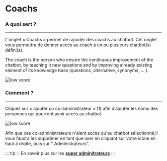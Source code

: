 **Coachs**
===========================


### A quoi sert ?
---
L'onglet « Coachs » permet de rajouter des coachs au chatbot. Cet onglet vous permettra de donner accès au coach à un ou plusieurs chatbot(s) défini(s).

The coach is the person who ensure the continuous improvement of the chatbot, by
teaching it new questions and by improving already existing element of its
knowledge base (questions, alternative, synonyms, … ).

<div class="image_center">
  <img :src="$withBase('/assets/img/fr/parametres/coach1.png')" alt="low score">
</div>



### Comment ?
---
Cliquez sur « ajouter un co-administrateur » (1) afin d’ajouter les noms des personnes qui pourront avoir accès au chatbot.

<div class="image_center">
  <img :src="$withBase('/assets/img/fr/parametres/coach2.png')" alt="low score">
</div>


Afin que ces co-administrateurs n'aient accès qu'au chatbot sélectionné,il vous faudra les supprimer en tant que user en cliquant sur votre icône en haut à droite, puis sur " Administrateurs".

::: tip 💡
En savoir plus sur les [**super adminitrateurs**](/articles/administrateur_de_licence)
:::
